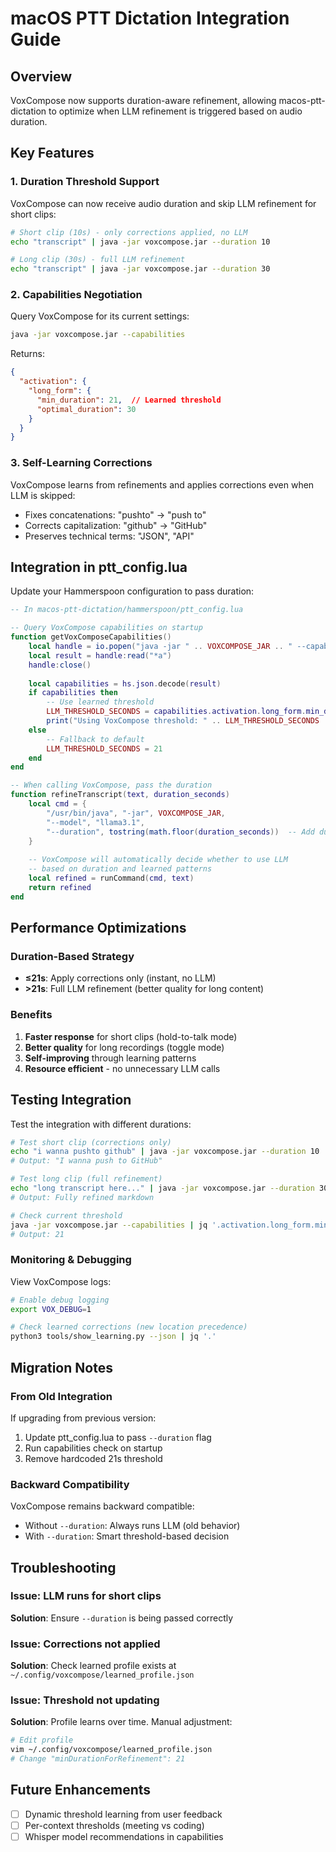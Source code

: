 # macOS PTT Dictation Integration Guide

## Overview
VoxCompose now supports duration-aware refinement, allowing macos-ptt-dictation to optimize when LLM refinement is triggered based on audio duration.

## Key Features

### 1. Duration Threshold Support
VoxCompose can now receive audio duration and skip LLM refinement for short clips:
```bash
# Short clip (10s) - only corrections applied, no LLM
echo "transcript" | java -jar voxcompose.jar --duration 10

# Long clip (30s) - full LLM refinement
echo "transcript" | java -jar voxcompose.jar --duration 30
```

### 2. Capabilities Negotiation
Query VoxCompose for its current settings:
```bash
java -jar voxcompose.jar --capabilities
```

Returns:
```json
{
  "activation": {
    "long_form": {
      "min_duration": 21,  // Learned threshold
      "optimal_duration": 30
    }
  }
}
```

### 3. Self-Learning Corrections
VoxCompose learns from refinements and applies corrections even when LLM is skipped:
- Fixes concatenations: "pushto" → "push to"
- Corrects capitalization: "github" → "GitHub"
- Preserves technical terms: "JSON", "API"

## Integration in ptt_config.lua

Update your Hammerspoon configuration to pass duration:

```lua
-- In macos-ptt-dictation/hammerspoon/ptt_config.lua

-- Query VoxCompose capabilities on startup
function getVoxComposeCapabilities()
    local handle = io.popen("java -jar " .. VOXCOMPOSE_JAR .. " --capabilities 2>/dev/null")
    local result = handle:read("*a")
    handle:close()
    
    local capabilities = hs.json.decode(result)
    if capabilities then
        -- Use learned threshold
        LLM_THRESHOLD_SECONDS = capabilities.activation.long_form.min_duration
        print("Using VoxCompose threshold: " .. LLM_THRESHOLD_SECONDS .. "s")
    else
        -- Fallback to default
        LLM_THRESHOLD_SECONDS = 21
    end
end

-- When calling VoxCompose, pass the duration
function refineTranscript(text, duration_seconds)
    local cmd = {
        "/usr/bin/java", "-jar", VOXCOMPOSE_JAR,
        "--model", "llama3.1",
        "--duration", tostring(math.floor(duration_seconds))  -- Add duration
    }
    
    -- VoxCompose will automatically decide whether to use LLM
    -- based on duration and learned patterns
    local refined = runCommand(cmd, text)
    return refined
end
```

## Performance Optimizations

### Duration-Based Strategy
- **≤21s**: Apply corrections only (instant, no LLM)
- **>21s**: Full LLM refinement (better quality for long content)

### Benefits
1. **Faster response** for short clips (hold-to-talk mode)
2. **Better quality** for long recordings (toggle mode)
3. **Self-improving** through learning patterns
4. **Resource efficient** - no unnecessary LLM calls

## Testing Integration

Test the integration with different durations:

```bash
# Test short clip (corrections only)
echo "i wanna pushto github" | java -jar voxcompose.jar --duration 10
# Output: "I wanna push to GitHub"

# Test long clip (full refinement)
echo "long transcript here..." | java -jar voxcompose.jar --duration 30
# Output: Fully refined markdown

# Check current threshold
java -jar voxcompose.jar --capabilities | jq '.activation.long_form.min_duration'
# Output: 21
```

### Monitoring & Debugging

View VoxCompose logs:
```bash
# Enable debug logging
export VOX_DEBUG=1

# Check learned corrections (new location precedence)
python3 tools/show_learning.py --json | jq '.'
```

## Migration Notes

### From Old Integration
If upgrading from previous version:
1. Update ptt_config.lua to pass `--duration` flag
2. Run capabilities check on startup
3. Remove hardcoded 21s threshold

### Backward Compatibility
VoxCompose remains backward compatible:
- Without `--duration`: Always runs LLM (old behavior)
- With `--duration`: Smart threshold-based decision

## Troubleshooting

### Issue: LLM runs for short clips
**Solution**: Ensure `--duration` is being passed correctly

### Issue: Corrections not applied
**Solution**: Check learned profile exists at `~/.config/voxcompose/learned_profile.json`

### Issue: Threshold not updating
**Solution**: Profile learns over time. Manual adjustment:
```bash
# Edit profile
vim ~/.config/voxcompose/learned_profile.json
# Change "minDurationForRefinement": 21
```

## Future Enhancements
- [ ] Dynamic threshold learning from user feedback
- [ ] Per-context thresholds (meeting vs coding)
- [ ] Whisper model recommendations in capabilities
